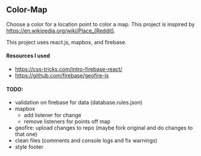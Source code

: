 ## Color-Map

Choose a color for a location point to color a map. This project is inspired by https://en.wikipedia.org/wiki/Place_(Reddit).

This project uses react.js, mapbox, and firebase.

#### Resources I used
- https://css-tricks.com/intro-firebase-react/
- https://github.com/firebase/geofire-js


#### TODO:
- validation on firebase for data (database.rules.json)
- mapbox
  - add listener for change
  - remove listeners for points off map
- geofire: upload changes to repo (maybe fork original and do changes to that one)
- clean files (comments and console logs and fix warnings)
- style footer
